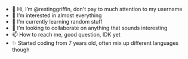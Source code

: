 - 👋 Hi, I’m @restinggriffin, don't pay to much attention to my username
- 👀 I’m interested in almost everything
- 🌱 I’m currently learning random stuff
- 💞️ I’m looking to collaborate on anything that sounds interesting
- 📫 How to reach me, good question, IDK yet
- ✨ Started coding from 7 years old, often mix up different languages though

<!---
restinggriffin/restinggriffin is a ✨ special ✨ repository because its `README.md` (this file) appears on your GitHub profile.
You can click the Preview link to take a look at your changes.
--->
